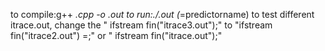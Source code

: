 to compile:g++ *.cpp -o *.out
to run:./*.out (*=predictorname)
to test different itrace.out, change the " ifstream fin("itrace3.out");" to  "ifstream fin("itrace2.out") =;" or " ifstream fin("itrace.out");"
